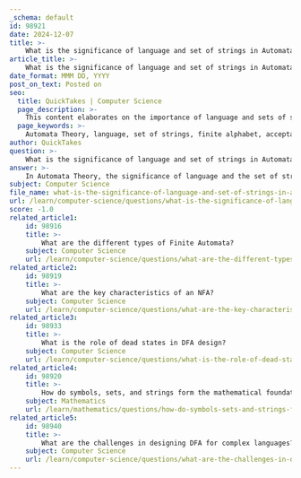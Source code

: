 ```yaml
---
_schema: default
id: 98921
date: 2024-12-07
title: >-
    What is the significance of language and set of strings in Automata Theory?
article_title: >-
    What is the significance of language and set of strings in Automata Theory?
date_format: MMM DD, YYYY
post_on_text: Posted on
seo:
  title: QuickTakes | Computer Science
  page_description: >-
    This content elaborates on the importance of language and sets of strings in Automata Theory, explaining how they underpin automata's function, define behaviors, and serve as a foundation for computational models with various applications in computer science.
  page_keywords: >-
    Automata Theory, language, set of strings, finite alphabet, acceptance, rejection, Deterministic Finite Automaton, DFA, mathematical models, regular languages, context-free languages, computer science applications, compiler design, text processing, hardware design, computability, decidability
author: QuickTakes
question: >-
    What is the significance of language and set of strings in Automata Theory?
answer: >-
    In Automata Theory, the significance of language and the set of strings is foundational to understanding how abstract machines, or automata, operate. A language is defined as a set of strings that are formed from a finite alphabet, which is a finite set of symbols. For example, if we consider an alphabet $\Sigma = \{a, b\}$, a language over this alphabet could be the set of all strings that consist of any combination of 'a's and 'b's.\n\nThe role of languages in Automata Theory is crucial for several reasons:\n\n1. **Acceptance and Rejection**: Automata are designed to process languages by accepting or rejecting strings based on predefined criteria. For instance, a Deterministic Finite Automaton (DFA) will accept a string if it leads to an accepting state after processing all its symbols. Conversely, if the string does not lead to an accepting state, it is rejected. This mechanism allows us to define languages in terms of the strings that are accepted by the automaton.\n\n2. **Formal Definition**: In formal terms, if $A$ is an automaton, the language $L(A)$ it recognizes is the set of all strings that label paths from the start state to a final (accepting) state. This can be expressed as:\n   $$\n   L(A) = \{ w \mid \delta(q_0, w) \in F \}\n   $$\n   where $\delta$ is the transition function, $q_0$ is the initial state, and $F$ is the set of accepting states.\n\n3. **Mathematical Models**: Automata serve as mathematical models for computation, and the languages they recognize help in understanding the capabilities and limitations of these models. For example, finite automata can recognize regular languages, while more complex models like pushdown automata can recognize context-free languages.\n\n4. **Applications**: The study of languages and automata has practical applications in various fields of computer science, including compiler design, text processing, and hardware design. Understanding the languages that can be recognized by different types of automata is essential for developing efficient algorithms and systems.\n\n5. **Theoretical Foundations**: Automata Theory provides a framework for exploring concepts such as computability and decidability, which are central to theoretical computer science. By studying the languages associated with different automata, researchers can gain insights into what can be computed and how efficiently.\n\nIn summary, the significance of language and the set of strings in Automata Theory lies in their role in defining the behavior of automata, facilitating the understanding of computational models, and providing a basis for numerous applications in computer science.
subject: Computer Science
file_name: what-is-the-significance-of-language-and-set-of-strings-in-automata-theory.md
url: /learn/computer-science/questions/what-is-the-significance-of-language-and-set-of-strings-in-automata-theory
score: -1.0
related_article1:
    id: 98916
    title: >-
        What are the different types of Finite Automata?
    subject: Computer Science
    url: /learn/computer-science/questions/what-are-the-different-types-of-finite-automata
related_article2:
    id: 98919
    title: >-
        What are the key characteristics of an NFA?
    subject: Computer Science
    url: /learn/computer-science/questions/what-are-the-key-characteristics-of-an-nfa
related_article3:
    id: 98933
    title: >-
        What is the role of dead states in DFA design?
    subject: Computer Science
    url: /learn/computer-science/questions/what-is-the-role-of-dead-states-in-dfa-design
related_article4:
    id: 98920
    title: >-
        How do symbols, sets, and strings form the mathematical foundation of Automata?
    subject: Mathematics
    url: /learn/mathematics/questions/how-do-symbols-sets-and-strings-form-the-mathematical-foundation-of-automata
related_article5:
    id: 98940
    title: >-
        What are the challenges in designing DFA for complex languages?
    subject: Computer Science
    url: /learn/computer-science/questions/what-are-the-challenges-in-designing-dfa-for-complex-languages
---
```


&nbsp;